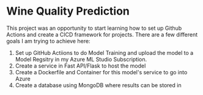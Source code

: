 # Wine Quality Prediction


This project was an opportunity to start learning how to set up Github Actions and create a CICD framework for projects. There are a few different goals I am trying to achieve here:

1. Set up GitHub Actiions to do Model Training and upload the model to a Model Regsitry in my Azure ML Studio Subscription. 
2. Create a service in Fast API/Flask to host the model
3. Create a Dockerfile and Container for this model's service to go into Azure
4. Create a database using MongoDB where results can be stored in
